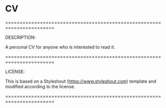 # CV

=======================================================================

DESCRIPTION:

A personal CV for anyone who is interested to read it.


=======================================================================

LICENSE:

This is based on a Styleshout (https://www.styleshout.com) 
template and modified according to the license. 

=======================================================================
